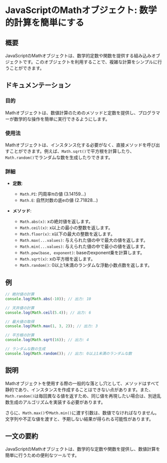 <!--
Meta Description: # JavaScriptのMathオブジェクト: 数学的計算を簡単にする ## 概要 JavaScriptのMathオブジェクトは、数学的定数や関数を提供する組み込みオブジェクトです。このオブジェクトを利用することで、複雑な計算をシンプルに行うことができます。 ## ドキュメンテーション ### 目...
Meta Keywords: math, console, log, random, sqrt
-->

# JavaScriptのMathオブジェクト: 数学的計算を簡単にする

## 概要
JavaScriptのMathオブジェクトは、数学的定数や関数を提供する組み込みオブジェクトです。このオブジェクトを利用することで、複雑な計算をシンプルに行うことができます。

## ドキュメンテーション
### 目的
Mathオブジェクトは、数値計算のためのメソッドと定数を提供し、プログラマーが数学的な操作を簡単に実行できるようにします。

### 使用法
Mathオブジェクトは、インスタンス化する必要がなく、直接メソッドを呼び出すことができます。例えば、`Math.sqrt()`で平方根を計算したり、`Math.random()`でランダムな数を生成したりできます。

### 詳細
- **定数**:
  - `Math.PI`: 円周率πの値 (3.14159...)
  - `Math.E`: 自然対数の底eの値 (2.71828...)

- **メソッド**:
  - `Math.abs(x)`: xの絶対値を返します。
  - `Math.ceil(x)`: x以上の最小の整数を返します。
  - `Math.floor(x)`: x以下の最大の整数を返します。
  - `Math.max(...values)`: 与えられた値の中で最大の値を返します。
  - `Math.min(...values)`: 与えられた値の中で最小の値を返します。
  - `Math.pow(base, exponent)`: baseのexponent乗を計算します。
  - `Math.sqrt(x)`: xの平方根を返します。
  - `Math.random()`: 0以上1未満のランダムな浮動小数点数を返します。

## 例
```javascript
// 絶対値の計算
console.log(Math.abs(-10)); // 出力: 10

// 天井値の計算
console.log(Math.ceil(5.4)); // 出力: 6

// 最大値の取得
console.log(Math.max(1, 3, 2)); // 出力: 3

// 平方根の計算
console.log(Math.sqrt(16)); // 出力: 4

// ランダムな数の生成
console.log(Math.random()); // 出力: 0以上1未満のランダムな数
```

## 説明
Mathオブジェクトを使用する際の一般的な落とし穴として、メソッドはすべて静的であり、インスタンスを作成することはできない点があります。また、`Math.random()`は毎回異なる値を返すため、同じ値を再現したい場合は、別途乱数生成のアルゴリズムを実装する必要があります。

さらに、`Math.max()`や`Math.min()`に渡す引数は、数値でなければなりません。文字列や不正な値を渡すと、予期しない結果が得られる可能性があります。

## 一文の要約
JavaScriptのMathオブジェクトは、数学的な定数や関数を提供し、数値計算を簡単に行うための便利なツールです。